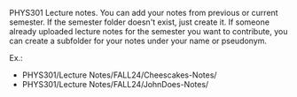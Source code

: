 PHYS301 Lecture notes. You can add your notes from previous or current semester. 
If the semester folder doesn't exist, just create it. 
If someone already uploaded lecture notes for the semester you want to contribute, 
you can create a subfolder for your notes under your name or pseudonym.

Ex.: 
- PHYS301/Lecture Notes/FALL24/Cheescakes-Notes/
- PHYS301/Lecture Notes/FALL24/JohnDoes-Notes/

